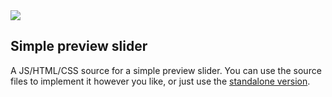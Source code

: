 <img src="https://jacob-gray.github.io/simple-preview-slider/src/header.png">

## Simple preview slider

A JS/HTML/CSS source for a simple preview slider. You can use the source files to implement it however you like, or just use the [standalone version](https://jacob-gray.github.io/simple-preview-slider/example.html).
